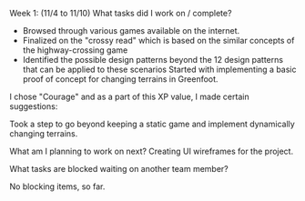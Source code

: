 
Week 1: (11/4 to 11/10)
What tasks did I work on / complete?
- Browsed through various games available on the internet. 
- Finalized on the "crossy read" which is based on the similar concepts of the highway-crossing game
- Identified the possible design patterns beyond the 12 design patterns that can be applied to these scenarios
Started with implementing a basic proof of concept for changing terrains in Greenfoot.

I chose "Courage" and as a part of this XP value, I made certain suggestions:

Took a step to go beyond keeping a static game and implement dynamically changing terrains.

What am I planning to work on next?
Creating UI wireframes for the project.

What tasks are blocked waiting on another team member?

No blocking items, so far.
